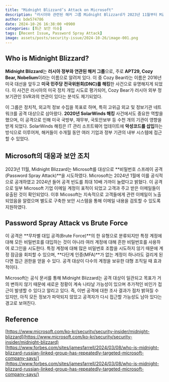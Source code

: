 ```yaml
---
title: "Midnight Blizzard’s Attack on Microsoft"
description: "러시아와 관련된 해커 그룹 Midnight Blizzard가 2023년 11월부터 Microsoft를 공격했으며, 이는 2024년 1월에 공개되었다."
author: bde574786
date: 2024-10-26 16:38:00 +0900
categories: [최근 보안 이슈]
tags: [Recent Issue, Password Spray Attack]
image: assets/posts/security-issue/2024-10-26/image-001.png
---
```


## **Who is Midnight Blizzard?**

**Midnight Blizzard**는 **러시아 정부와 연관된 해커 그룹**으로, 주로 **APT29, Cozy Bear, Nobelium**이라는 이름으로 알려져 있다. 이 중 Cozy Bear라는 이름은 2016년 미국 대선을 앞두고 **미국 민주당 전국위원회(DNC)를 해킹**한 사건으로 유명해지게 되었다. 이 사건은 러시아의 미국 정치 개입 시도로 평가되어, Cozy Bear가 러시아 외부 정보기관인 SVR과의 연관이 있다는 분석도 제기되었다.

이 그룹은 정치적, 외교적 정보 수집을 목표로 하며, 특히 고위급 외교 및 정보기관 네트워크를 공격 대상으로 삼아왔다. **2020년 SolarWinds 해킹** 사건에서도 중요한 역할을 했으며, 이 공격으로 인해 미국 국방부, 재무부, 국토안보부 등 수천 개의 기관이 영향을 받게 되었다. SolarWinds 해킹은 IT 관리 소프트웨어 업데이트에 **악성코드를 삽입**하는 방식으로 이루어져, 해커들이 수개월 동안 여러 기업과 정부 기관의 내부 시스템에 접근할 수 있었다.

## **Microsoft의 대응과 보안 조치**

2023년 11월, Midnight Blizzard는 Microsoft를 대상으로 **비밀번호 스프레이 공격(Password Spray Attack)**을 시도하였다. Microsoft는 2024년 1월에 이를 공식적으로 공개하였고 2024년 들어 공격 빈도를 최대 10배 가까이 늘렸다고 밝혔다. 이 공격으로 일부 Microsoft 기업 이메일 계정이 표적이 되었고 고객과 주고 받은 이메일들이 유출된 것이 확인되었다. 이후 Micosoft는 지속적으로 고객들에게 관련 이메일이 노출되었음을 알렸으며 별도로 구축한 보안 시스템을 통해 이메일 내용을 검토할 수 있도록 지원하였다.

## **Password Spray Attack vs Brute Force**

이 공격은 **무차별 대입 공격(Brute Force)**의 한 유형으로 분류되지만 특정 계정에 대해 모든 비밀번호를 대입하는 것이 아니라 여러 계정에 대해 흔한 비밀번호를 사용하여 로그인을 시도한다. 특정 계정에 대해 많은 비밀번호 조합을 시도하지 않기 때문에 계정 잠금을 회피할 수 있으며, **다단계 인증(MFA)**가 없는 계정이 하나라도 걸리게 된다면 접근 권한을 얻을 수 있다. 공격 대상이 다수의 계정을 보유한 대형 조직일 때 효과적이다.

Microsoft는 공식 문서를 통해 Midnight Blizzard는 공격 대상이 일관되고 목표가 거의 변하지 않기 때문에 새로운 정황이 계속 나타날 가능성이 있으며 추가적인 비인가 접근이 발생할 수 있다고 알리고 있다. 즉, 이번 공격에 대한 조사 결과가 점차 밝혀질 수 있지만, 아직 모든 정보가 파악되지 않았고 공격자가 다시 접근할 가능성도 남아 있다는 경고로 보여진다.

## Reference

[https://www.microsoft.com/ko-kr/security/security-insider/midnight-blizzard](https://www.microsoft.com/ko-kr/security/security-insider/midnight-blizzard)
[https://www.forbes.com/sites/jamesfarrell/2024/03/08/who-is-midnight-blizzard-russian-linked-group-has-repeatedly-targeted-microsoft-company-says/](https://www.forbes.com/sites/jamesfarrell/2024/03/08/who-is-midnight-blizzard-russian-linked-group-has-repeatedly-targeted-microsoft-company-says/)